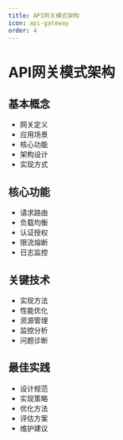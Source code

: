 ```yaml
---
title: API网关模式架构
icon: api-gateway
order: 4
---
```


# API网关模式架构

## 基本概念
- 网关定义
- 应用场景
- 核心功能
- 架构设计
- 实现方式

## 核心功能
- 请求路由
- 负载均衡
- 认证授权
- 限流熔断
- 日志监控

## 关键技术
- 实现方法
- 性能优化
- 资源管理
- 监控分析
- 问题诊断

## 最佳实践
- 设计规范
- 实现策略
- 优化方法
- 评估方案
- 维护建议
